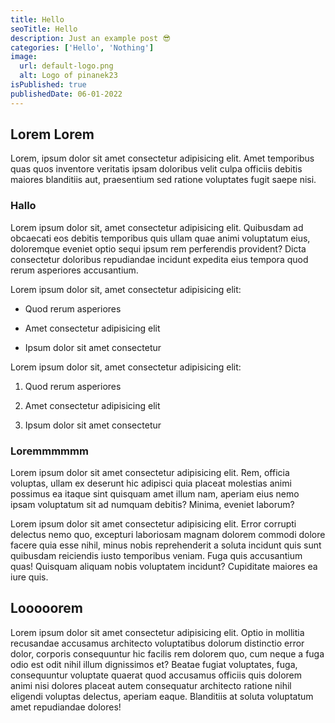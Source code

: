 ```yaml
---
title: Hello
seoTitle: Hello
description: Just an example post 😎
categories: ['Hello', 'Nothing']
image:
  url: default-logo.png
  alt: Logo of pinanek23
isPublished: true
publishedDate: 06-01-2022
---
```


## Lorem Lorem

Lorem, ipsum dolor sit amet consectetur adipisicing elit. Amet temporibus quas quos inventore veritatis ipsam doloribus velit culpa officiis debitis maiores blanditiis aut, praesentium sed ratione voluptates fugit saepe nisi.

### Hallo

Lorem ipsum dolor sit, amet consectetur adipisicing elit. Quibusdam ad obcaecati eos debitis temporibus quis ullam quae animi voluptatum eius, doloremque eveniet optio sequi ipsum rem perferendis provident? Dicta consectetur doloribus repudiandae incidunt expedita eius tempora quod rerum asperiores accusantium.

Lorem ipsum dolor sit, amet consectetur adipisicing elit:

- Quod rerum asperiores

- Amet consectetur adipisicing elit

- Ipsum dolor sit amet consectetur

Lorem ipsum dolor sit, amet consectetur adipisicing elit:

1. Quod rerum asperiores

2. Amet consectetur adipisicing elit

3. Ipsum dolor sit amet consectetur

### Loremmmmmm

Lorem ipsum dolor sit amet consectetur adipisicing elit. Rem, officia voluptas, ullam ex deserunt hic adipisci quia placeat molestias animi possimus ea itaque sint quisquam amet illum nam, aperiam eius nemo ipsam voluptatum sit ad numquam debitis? Minima, eveniet laborum?

Lorem ipsum dolor sit amet consectetur adipisicing elit. Error corrupti delectus nemo quo, excepturi laboriosam magnam dolorem commodi dolore facere quia esse nihil, minus nobis reprehenderit a soluta incidunt quis sunt quibusdam reiciendis iusto temporibus veniam. Fuga quis accusantium quas! Quisquam aliquam nobis voluptatem incidunt? Cupiditate maiores ea iure quis.

## Looooorem

Lorem ipsum dolor sit amet consectetur adipisicing elit. Optio in mollitia recusandae accusamus architecto voluptatibus dolorum distinctio error dolor, corporis consequuntur hic facilis rem dolorem quo, cum neque a fuga odio est odit nihil illum dignissimos et? Beatae fugiat voluptates, fuga, consequuntur voluptate quaerat quod accusamus officiis quis dolorem animi nisi dolores placeat autem consequatur architecto ratione nihil eligendi voluptas delectus, aperiam eaque. Blanditiis at soluta voluptatum amet repudiandae dolores!
